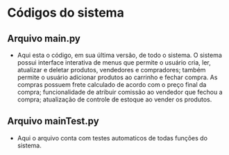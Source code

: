 # Códigos do sistema

## Arquivo main.py
- Aqui esta o código, em sua última versão, de todo o sistema. O sistema possui interface interativa de menus que permite o usuário cria, ler, atualizar e deletar produtos, vendedores e compradores; também permite o usuário adicionar produtos ao carrinho e fechar compra. As compras possuem frete calculado de acordo com o preço final da compra; funcionalidade de atribuir comissão ao vendedor que fechou a compra; atualização de controle de estoque ao vender os produtos.

## Arquivo mainTest.py
- Aqui o arquivo conta com testes automaticos de todas funções do sistema.
